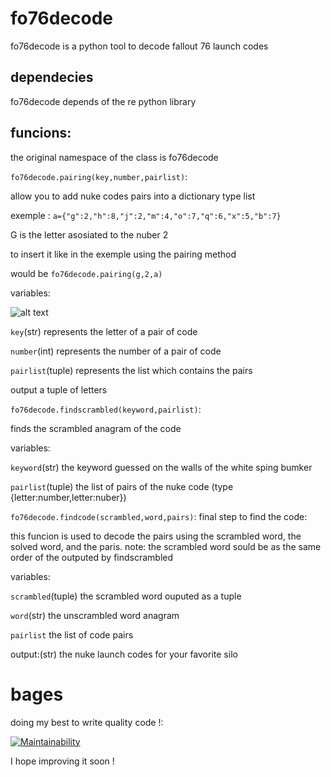 # fo76decode
fo76decode is a python tool to decode fallout 76 launch codes
## dependecies
fo76decode depends of the re python library
## funcions:
the original namespace of the class is fo76decode

`fo76decode.pairing(key,number,pairlist)`:

allow you to add nuke codes pairs into a dictionary type list

exemple : `a={"g":2,"h":8,"j":2,"m":4,"o":7,"q":6,"x":5,"b":7}`

G is the letter asosiated to the nuber 2

to insert it like in the exemple using the pairing method

would be `fo76decode.pairing(g,2,a)`

variables: 

![alt text](https://projects.overcorp.net/2022/images/152838.png)

`key`(str) represents the letter of a pair of code

`number`(int) represents the number of a pair of code

`pairlist`(tuple) represents the list which contains the pairs

output a tuple of letters

`fo76decode.findscrambled(keyword,pairlist)`:

finds the scrambled anagram of the code

variables:

`keyword`(str) the keyword guessed on the walls of the white sping bumker

`pairlist`(tuple) the list of pairs of the nuke code (type {letter:number,letter:nuber})

`fo76decode.findcode(scrambled,word,pairs)`:
final step to find the code:

this funcion is used to decode the pairs using the scrambled word, the solved word, and the paris.
note: the scrambled word sould be as the same order of the outputed by findscrambled

variables:

`scrambled`(tuple) the scrambled word ouputed as a tuple

`word`(str) the unscrambled word anagram

`pairlist` the list of code pairs

output:(str) the nuke launch codes for your favorite silo
# bages
doing my best to write quality code !:

[![Maintainability](https://api.codeclimate.com/v1/badges/77fe36c56a8ad2d39a4a/maintainability)](https://codeclimate.com/github/aphshir/fo76decode/maintainability)

I hope improving it soon !
